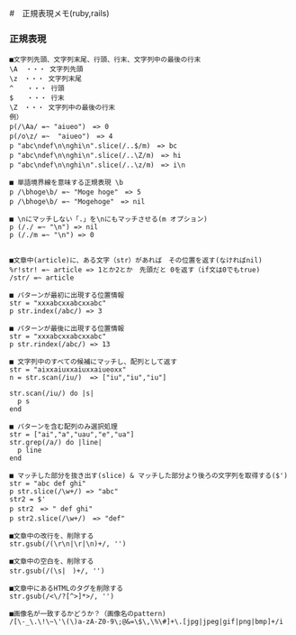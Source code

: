 #　正規表現メモ(ruby,rails)

### 正規表現

    ■文字列先頭、文字列末尾、行頭、行末、文字列中の最後の行末
    \A  ・・・ 文字列先頭
    \z　・・・ 文字列末尾
    ^　　・・・ 行頭
    $　　・・・ 行末
    \Z　・・・ 文字列中の最後の行末
    例）
    p(/\Aa/ =~ "aiueo")　=> 0
    p(/o\z/ =~  "aiueo")　=> 4
    p "abc\ndef\n\nghi\n".slice(/..$/m)　=> bc
    p "abc\ndef\n\nghi\n".slice(/..\Z/m)　=> hi
    p "abc\ndef\n\nghi\n".slice(/..\z/m)　=> i\n

    ■ 単語境界線を意味する正規表現 \b
    p /\bhoge\b/ =~ "Moge hoge"　=> 5
    p /\bhoge\b/ =~ "Mogehoge"　=> nil

    ■ \nにマッチしない「.」を\nにもマッチさせる(m オプション)
    p (/./ =~ "\n") => nil
    p (/./m =~ "\n") => 0


    ■文章中(article)に、ある文字（str）があれば　その位置を返す(なければnil)
    %r!str! =~ article => 1とか2とか　先頭だと 0を返す（if文は0でもtrue)
    /str/ =~ article

    ■ パターンが最初に出現する位置情報
    str = "xxxabcxxabcxxabc"
    p str.index(/abc/) => 3

    ■ パターンが最後に出現する位置情報
    str = "xxxabcxxabcxxabc"
    p str.rindex(/abc/) => 13

    ■ 文字列中のすべての候補にマッチし、配列として返す
    str = "aixxaiuxxaiuxxaiueoxx"
    n = str.scan(/iu/)  => ["iu","iu","iu"]

    str.scan(/iu/) do |s|
      p s
    end

    ■ パターンを含む配列のみ選択処理
    str = ["ai","a","uau","e","ua"]
    str.grep(/a/) do |line|
      p line
    end

    ■ マッチした部分を抜き出す(slice) & マッチした部分より後ろの文字列を取得する($')
    str = "abc def ghi"
    p str.slice(/\w+/) => "abc"
    str2 = $'
    p str2　=> " def ghi"
    p str2.slice(/\w+/)　=> "def"

    ■文章中の改行を、削除する
    str.gsub(/(\r\n|\r|\n)+/, '')

    ■文章中の空白を、削除する
    str.gsub(/(\s|　)+/, '')

    ■文章中にあるHTMLのタグを削除する
    str.gsub(/<\/?[^>]*>/, '')

    ■画像名が一致するかどうか？（画像名のpattern)
    /[\-_\.\!\~\'\(\)a-zA-Z0-9\;@&=\$\,\%\#]+\.[jpg|jpeg|gif|png|bmp]+/i

